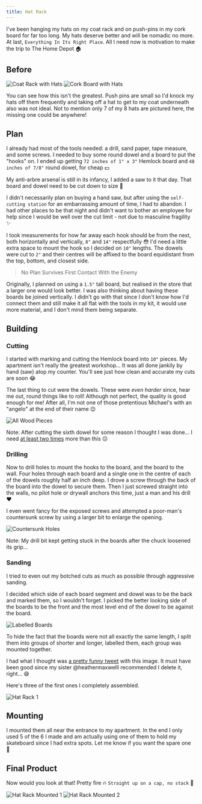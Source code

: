 ```yaml
---
title: Hat Rack
---
```


I've been hanging my hats on my coat rack and on push-pins in my cork board for far too long. My hats deserve better and will be nomadic no more. At last, `Everything In Its Right Place`. All I need now is motivation to make the trip to The Home Depot :house:

## Before

![Coat Rack with Hats](/assets/img/hat-rack/coat-rack.jpg)
![Cork Board with Hats](/assets/img/hat-rack/cork-board.jpg)

You can see how this isn't the greatest. Push pins are small so I'd knock my hats off them frequently and taking off a hat to get to my coat underneath also was not ideal. Not to mention only 7 of my 8 hats are pictured here, the missing one could be anywhere!

## Plan

I already had most of the tools needed: a drill, sand paper, tape measure, and some screws. I needed to buy some round dowel and a board to put the "hooks" on. I ended up getting `72 inches of 1" x 3"` Hemlock board and `48 inches of 7/8"` round dowel, for cheap :dollar:

My anti-arbre arsenal is still in its infancy, I added a saw to it that day. That board and dowel need to be cut down to size :evergreen_tree:

I didn't necessarily plan on buying a hand saw, but after using the `self-cutting station` for an embarrassing amount of time, I had to abandon. I had other places to be that night and didn't want to bother an employee for help since I would be well over the cut limit - not due to masculine fragility :sparkles:

I took measurements for how far away each hook should be from the next, both horizontally and vertically, `8"` and `14"` respectfully :flushed: I'd need a little extra space to mount the hook so I decided on `10"` lengths. The dowels were cut to `2"` and their centres will be affixed to the board equidistant from the top, bottom, and closest side.

> No Plan Survives First Contact With the Enemy

Originally, I planned on using a `1.5"` tall board, but realised in the store that a larger one would look better. I was also thinking about having these boards be joined vertically. I didn't go with that since I don't know how I'd connect them and still make it all flat with the tools in my kit, it would use more material, and I don't mind them being separate.

## Building

### Cutting

I started with marking and cutting the Hemlock board into `10"` pieces. My apartment isn't really the greatest workshop... It was all done jankily by hand (saw) atop my counter. You'll see just how clean and accurate my cuts are soon :joy:

The last thing to cut were the dowels. These were _even harder_ since, hear me out, round things like to roll! Although not perfect, the quality is good enough for me! After all, I'm not one of those pretentious Michael's with an "angelo" at the end of their name :wink:

![All Wood Pieces](/assets/img/hat-rack/pieces.jpg)

Note: After cutting the sixth dowel for some reason I thought I was done... I need [at least two times](https://youtu.be/0KC_rd7-bf0) more than this :neutral_face:

### Drilling

Now to drill holes to mount the hooks to the board, and the board to the wall. Four holes through each board and a single one in the centre of each of the dowels roughly half an inch deep. I drove a screw through the back of the board into the dowel to secure them. Then I just screwed straight into the walls, no pilot hole or drywall anchors this time, just a man and his drill :heart:

I even went fancy for the exposed screws and attempted a poor-man's countersunk screw by using a larger bit to enlarge the opening.

![Countersunk Holes](/assets/img/hat-rack/countersunk.jpg)

Note: My drill bit kept getting stuck in the boards after the chuck loosened its grip...

### Sanding

I tried to even out my botched cuts as much as possible through aggressive sanding.

I decided which side of each board segment and dowel was to be the back and marked them, so I wouldn't forget. I picked the better looking side of the boards to be the front and the most level end of the dowel to be against the board.

![Labelled Boards](/assets/img/hat-rack/boards-labelled.jpg)

To hide the fact that the boards were not all exactly the same length, I split them into groups of shorter and longer, labelled them, each group was mounted together.

I had what I thought was [a pretty funny tweet](https://twitter.com/micmax_/status/1480384710308073475) with this image. It must have been good since my sister @heathermaxwelll recommended I delete it, right... :sweat_smile:

Here's three of the first ones I completely assembled.

![Hat Rack 1](/assets/img/hat-rack/finished.jpg)

## Mounting

I mounted them all near the entrance to my apartment. In the end I only used 5 of the 6 I made and am actually using one of them to hold my skateboard since I had extra spots. Let me know if you want the spare one :wave:

## Final Product

Now would you look at that! Pretty fire :fire: `Straight up on a cap, no stack` :tophat:

![Hat Rack Mounted 1](/assets/img/hat-rack/result-1.jpg)
![Hat Rack Mounted 2](/assets/img/hat-rack/result-2.jpg)

